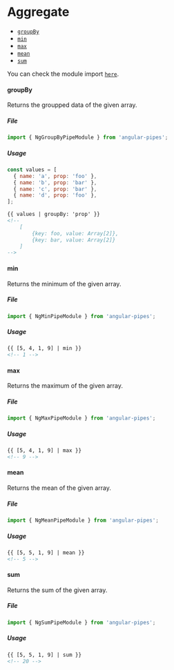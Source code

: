 # Aggregate

- [`groupBy`](#groupby)
- [`min`](#min)
- [`max`](#max)
- [`mean`](#mean)
- [`sum`](#sum)

You can check the module import [`here`](./modules.md).

#### groupBy

Returns the groupped data of the given array.

##### File

```typescript
import { NgGroupByPipeModule } from 'angular-pipes';
```

##### Usage

```javascript
const values = [
  { name: 'a', prop: 'foo' },
  { name: 'b', prop: 'bar' },
  { name: 'c', prop: 'bar' },
  { name: 'd', prop: 'foo' },
];
```

```html
{{ values | groupBy: 'prop' }}
<!--
	[
		{key: foo, value: Array[2]},
		{key: bar, value: Array[2]}
	]
-->
```

#### min

Returns the minimum of the given array.

##### File

```typescript
import { NgMinPipeModule } from 'angular-pipes';
```

##### Usage

```html
{{ [5, 4, 1, 9] | min }}
<!-- 1 -->
```

#### max

Returns the maximum of the given array.

##### File

```typescript
import { NgMaxPipeModule } from 'angular-pipes';
```

##### Usage

```html
{{ [5, 4, 1, 9] | max }}
<!-- 9 -->
```

#### mean

Returns the mean of the given array.

##### File

```typescript
import { NgMeanPipeModule } from 'angular-pipes';
```

##### Usage

```html
{{ [5, 5, 1, 9] | mean }}
<!-- 5 -->
```

#### sum

Returns the sum of the given array.

##### File

```typescript
import { NgSumPipeModule } from 'angular-pipes';
```

##### Usage

```html
{{ [5, 5, 1, 9] | sum }}
<!-- 20 -->
```
